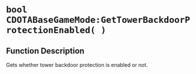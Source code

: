 # `bool CDOTABaseGameMode:GetTowerBackdoorProtectionEnabled( )`
## Function Description
Gets whether tower backdoor protection is enabled or not.
